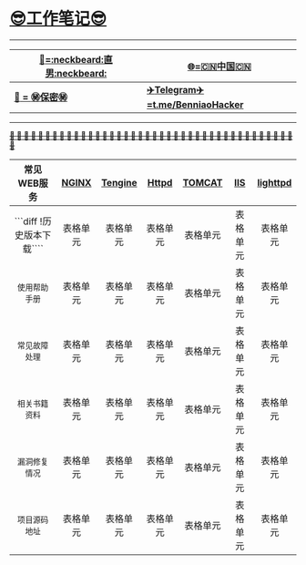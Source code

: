 # __[:sunglasses:工作笔记:sunglasses:](https://github.com/benniao1996/1996)__
****
|[__:restroom:=:neckbeard:直男:neckbeard:__](https://github.com/benniao1996/1996)|[__:globe_with_meridians:=:cn:中国:cn:__](https://github.com/benniao1996/1996)|
| --- | ---
|[__:couple_with_heart: = :secret:保密:secret:__](https://github.com/benniao1996/1996)|[__:airplane:Telegram:airplane:=t.me/BenniaoHacker__](https://t.me/BenniaoHacker)|
****
[~~__**:shit: :shit: :shit: :shit: :shit: :shit: :shit: :shit: :shit: :shit: :shit: :shit: :shit: :shit: :shit: :shit: :shit: :shit: :shit: :shit: :shit: :shit: :shit: :shit: :shit: :shit: :shit: :shit: :shit: :shit: :shit: :shit: :shit: :shit: :shit: :shit: :shit: :shit: :shit: :shit: :shit:**__~~](https://t.me/BenniaoHacker)

| 常见WEB服务 | [NGINX](http://nginx.org/)  | [Tengine](http://tengine.taobao.org/) | [Httpd](http://httpd.apache.org/) | [TOMCAT](http://tomcat.apache.org/) | [IIS](https://www.iis.net/) | [lighttpd](http://www.lighttpd.net/)  | 
| :----------: | :-----------: | :----------: | :-----------: | :----------: | :-----------: | :----------: | 
| ```diff !历史版本下载```` | 表格单元   | 表格单元   | 表格单元   | 表格单元   | 表格单元   | 表格单元   | 
| `使用帮助手册` | 表格单元   | 表格单元   | 表格单元   | 表格单元   | 表格单元   | 表格单元   | 
| `常见故障处理` | 表格单元   | 表格单元   | 表格单元   | 表格单元   | 表格单元   | 表格单元   | 
| `相关书籍资料` | 表格单元   | 表格单元   | 表格单元   | 表格单元   | 表格单元   | 表格单元   | 
| `漏洞修复情况` | 表格单元   | 表格单元   | 表格单元   | 表格单元   | 表格单元   | 表格单元   | 
| `项目源码地址` | 表格单元   | 表格单元   | 表格单元   | 表格单元   | 表格单元   | 表格单元   | 

